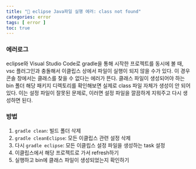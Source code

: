 ```yaml
---
title: "🐛 eclipse Java파일 실행 에러: class not found"
categories: error
tags: [ error ]
toc: true
---
```


### 에러로그

eclipse와 Visual Studio Code로 gradle을 통해 시작한 프로젝트를 동시에 볼 때, vsc 플러그인과 충돌해서 이클립스 상에서 파일이 실행이 되지 않을 수가 있다. 이 경우 콘솔 창에서는 클래스를 찾을 수 없다는 에러가 뜬다. 클래스 파일이 생성되어야 하는 bin 폴더 해당 패키지 디렉토리를 확인해보면 실제로 class 파일 자체가 생성이 안 되어 있다. 이는 설정 파일이 잘못된 문제로, 이러면 설정 파일을 깔끔하게 지워주고 다시 생성하면 된다.

### 방법

1. `gradle clean`: 빌드 폴더 삭제
2. `gradle cleanEclipse`: 모든 이클립스 관련 설정 삭제
3. 다시 `gradle eclipse`: 모든 이클립스 설정 파일을 생성하는 task 설정
4. 이클립스에서 해당 프로젝트로 가서 refresh하기
5. 실행하고 bin에 클래스 파일이 생성되었는지 확인하기
